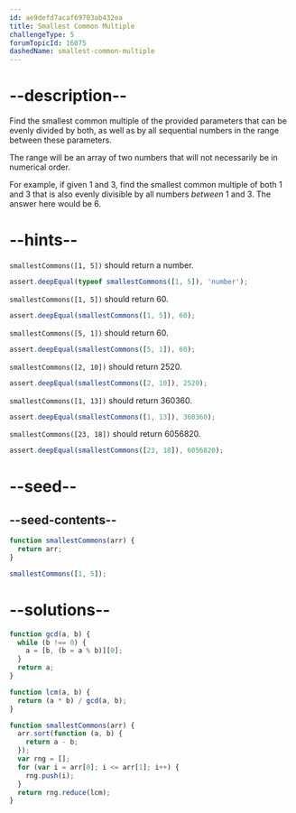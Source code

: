 ```yaml
---
id: ae9defd7acaf69703ab432ea
title: Smallest Common Multiple
challengeType: 5
forumTopicId: 16075
dashedName: smallest-common-multiple
---
```


# --description--

Find the smallest common multiple of the provided parameters that can be evenly divided by both, as well as by all sequential numbers in the range between these parameters.

The range will be an array of two numbers that will not necessarily be in numerical order.

For example, if given 1 and 3, find the smallest common multiple of both 1 and 3 that is also evenly divisible by all numbers _between_ 1 and 3. The answer here would be 6.

# --hints--

`smallestCommons([1, 5])` should return a number.

```js
assert.deepEqual(typeof smallestCommons([1, 5]), 'number');
```

`smallestCommons([1, 5])` should return 60.

```js
assert.deepEqual(smallestCommons([1, 5]), 60);
```

`smallestCommons([5, 1])` should return 60.

```js
assert.deepEqual(smallestCommons([5, 1]), 60);
```

`smallestCommons([2, 10])` should return 2520.

```js
assert.deepEqual(smallestCommons([2, 10]), 2520);
```

`smallestCommons([1, 13])` should return 360360.

```js
assert.deepEqual(smallestCommons([1, 13]), 360360);
```

`smallestCommons([23, 18])` should return 6056820.

```js
assert.deepEqual(smallestCommons([23, 18]), 6056820);
```

# --seed--

## --seed-contents--

```js
function smallestCommons(arr) {
  return arr;
}

smallestCommons([1, 5]);
```

# --solutions--

```js
function gcd(a, b) {
  while (b !== 0) {
    a = [b, (b = a % b)][0];
  }
  return a;
}

function lcm(a, b) {
  return (a * b) / gcd(a, b);
}

function smallestCommons(arr) {
  arr.sort(function (a, b) {
    return a - b;
  });
  var rng = [];
  for (var i = arr[0]; i <= arr[1]; i++) {
    rng.push(i);
  }
  return rng.reduce(lcm);
}
```
